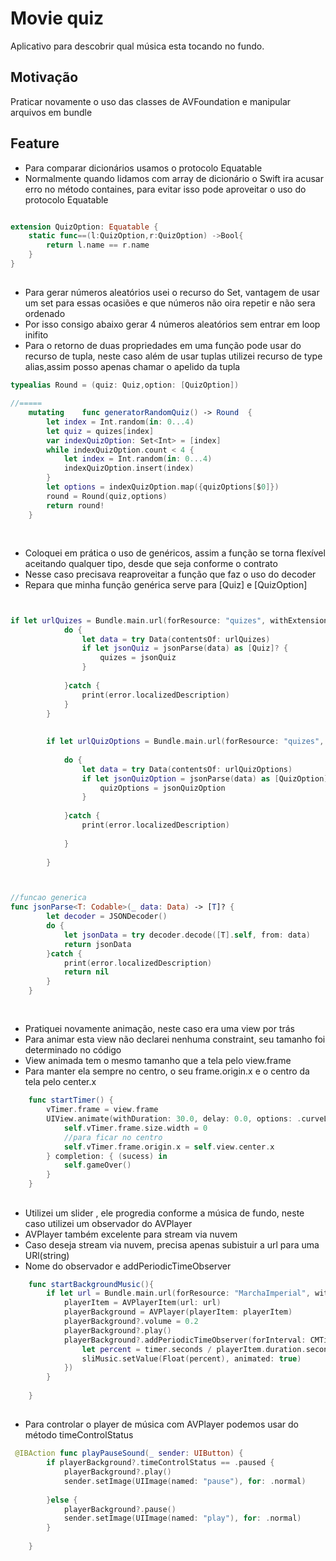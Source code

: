 # Movie quiz
Aplicativo para descobrir qual música esta tocando no fundo.


## Motivação
Praticar novamente o uso das classes de AVFoundation e manipular arquivos em bundle


## Feature
- Para comparar dicionários usamos o protocolo Equatable
- Normalmente quando lidamos com array de dicionário o Swift ira acusar erro no método containes, para evitar isso pode aproveitar o uso do protocolo Equatable

```swift

extension QuizOption: Equatable {
	static func==(l:QuizOption,r:QuizOption) ->Bool{
		return l.name == r.name
	}
}

```

## 
- Para gerar números aleatórios usei o recurso do Set, vantagem de usar um set para essas ocasiões e que números não oira repetir e não sera ordenado
- Por isso consigo abaixo gerar 4 números aleatórios sem entrar em loop inifito 
- Para o retorno de duas propriedades em uma função pode usar do recurso de tupla, neste caso além de usar tuplas utilizei recurso de type alias,assim posso apenas chamar o apelido da tupla



```swift
typealias Round = (quiz: Quiz,option: [QuizOption])

//=====
	mutating	func generatorRandomQuiz() -> Round  {
		let index = Int.random(in: 0...4)
		let quiz = quizes[index]
		var indexQuizOption: Set<Int> = [index]
		while indexQuizOption.count < 4 {
			let index = Int.random(in: 0...4)
			indexQuizOption.insert(index)
		}
		let options = indexQuizOption.map({quizOptions[$0]})
		round = Round(quiz,options)
		return round!
	}
	
```

##
- Coloquei em prática o uso de genéricos, assim a função  se torna flexível aceitando qualquer tipo, desde que seja conforme o contrato
- Nesse caso precisava reaproveitar a função que faz o uso do decoder 
- Repara que minha função genérica serve para [Quiz] e [QuizOption]


```swift


if let urlQuizes = Bundle.main.url(forResource: "quizes", withExtension: "json"){
			do {
				let data = try Data(contentsOf: urlQuizes)
				if let jsonQuiz = jsonParse(data) as [Quiz]? {
					quizes = jsonQuiz
				}
				
			}catch {
				print(error.localizedDescription)
			}
		}
		
		
		if let urlQuizOptions = Bundle.main.url(forResource: "quizes", withExtension: "json"){
			
			do {
				let data = try Data(contentsOf: urlQuizOptions)
				if let jsonQuizOption = jsonParse(data) as [QuizOption]? {
					quizOptions = jsonQuizOption
				}
				
			}catch {
				print(error.localizedDescription)
				
			}
			
		}



//funcao generica
func jsonParse<T: Codable>(_ data: Data) -> [T]? {
		let decoder = JSONDecoder()
		do {
			let jsonData = try decoder.decode([T].self, from: data)
			return jsonData
		}catch {
			print(error.localizedDescription)
			return nil
		}
	}
	

```


##
- Pratiquei novamente animação, neste caso era uma view por trás
- Para animar esta view não declarei nenhuma constraint, seu tamanho foi determinado no código
- View animada tem o mesmo tamanho que a tela pelo view.frame
- Para manter ela sempre no centro, o seu frame.origin.x e o centro da tela pelo center.x



```swift
	func startTimer() {
		vTimer.frame = view.frame
		UIView.animate(withDuration: 30.0, delay: 0.0, options: .curveLinear) {
			self.vTimer.frame.size.width = 0
			//para ficar no centro
			self.vTimer.frame.origin.x = self.view.center.x
		} completion: { (sucess) in
			self.gameOver()
		}
	}

```

##
- Utilizei um slider , ele progredia conforme a música de fundo, neste caso utilizei um observador do AVPlayer
- AVPlayer também excelente para stream via nuvem
- Caso deseja stream via nuvem, precisa apenas subistuir a url para uma URl(string)
- Nome do observador e addPeriodicTimeObserver


```swift
	func startBackgroundMusic(){
		if let url = Bundle.main.url(forResource: "MarchaImperial", withExtension: "mp3"){
			playerItem = AVPlayerItem(url: url)
			playerBackground = AVPlayer(playerItem: playerItem)
			playerBackground?.volume = 0.2
			playerBackground?.play()
			playerBackground?.addPeriodicTimeObserver(forInterval: CMTimeMakeWithSeconds(1, preferredTimescale: 1), queue: nil, using: { [self](timer) in
				let percent = timer.seconds / playerItem.duration.seconds
				sliMusic.setValue(Float(percent), animated: true)
			})
		}
		
	}
```


##
- Para controlar o player de música com AVPlayer podemos usar do método timeControlStatus

```swift
 @IBAction func playPauseSound(_ sender: UIButton) {
		if playerBackground?.timeControlStatus == .paused {
			playerBackground?.play()
			sender.setImage(UIImage(named: "pause"), for: .normal)
			
		}else {
			playerBackground?.pause()
			sender.setImage(UIImage(named: "play"), for: .normal)
		}
		
	}

```










